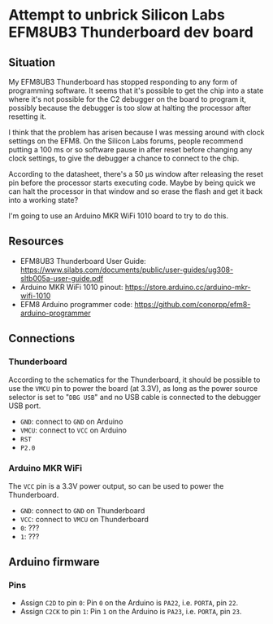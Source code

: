 # Attempt to unbrick Silicon Labs EFM8UB3 Thunderboard dev board

## Situation

My EFM8UB3 Thunderboard has stopped responding to any form of
programming software. It seems that it's possible to get the chip into
a state where it's not possible for the C2 debugger on the board to
program it, possibly because the debugger is too slow at halting the
processor after resetting it.

I think that the problem has arisen because I was messing around with
clock settings on the EFM8. On the Silicon Labs forums, people
recommend putting a 100 ms or so software pause in after reset before
changing any clock settings, to give the debugger a chance to connect
to the chip.

According to the datasheet, there's a 50 μs window after releasing the
reset pin before the processor starts executing code. Maybe by being
quick we can halt the processor in that window and so erase the flash
and get it back into a working state?

I'm going to use an Arduino MKR WiFi 1010 board to try to do this.


## Resources

 - EFM8UB3 Thunderboard User Guide: https://www.silabs.com/documents/public/user-guides/ug308-sltb005a-user-guide.pdf
 - Arduino MKR WiFi 1010 pinout: https://store.arduino.cc/arduino-mkr-wifi-1010
 - EFM8 Arduino programmer code: https://github.com/conorpp/efm8-arduino-programmer



## Connections

### Thunderboard

According to the schematics for the Thunderboard, it should be
possible to use the `VMCU` pin to power the board (at 3.3V), as long
as the power source selector is set to "`DBG USB`" and no USB cable is
connected to the debugger USB port.

 - `GND`: connect to `GND` on Arduino
 - `VMCU`: connect to `VCC` on Arduino
 - `RST`
 - `P2.0`

### Arduino MKR WiFi

The `VCC` pin is a 3.3V power output, so can be used to power the
Thunderboard.

 - `GND`: connect to `GND` on Thunderboard
 - `VCC`: connect to `VMCU` on Thunderboard
 - `0`: ???
 - `1`: ???


## Arduino firmware

### Pins

 - Assign `C2D` to pin `0`: Pin `0` on the Arduino is `PA22`, i.e.
   `PORTA`, pin `22`.
 - Assign `C2CK` to pin `1`: Pin `1` on the Arduino is `PA23`, i.e.
   `PORTA`, pin `23`.
